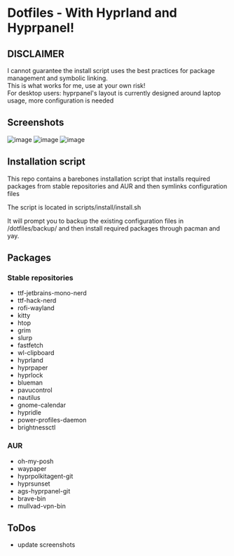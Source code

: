 # Dotfiles - With Hyprland and Hyprpanel!
## DISCLAIMER
I cannot guarantee the install script uses the best practices for package management and symbolic linking.  
This is what works for me, use at your own risk!  
For desktop users: hyprpanel's layout is currently designed around laptop usage, more configuration is needed
## Screenshots
![image](https://github.com/user-attachments/assets/3742ef6b-cec7-430d-bc19-924fc4e8aaed)
![image](https://github.com/user-attachments/assets/cfe52a39-3f11-4cd2-8ed8-0cbfb0541025)
![image](https://github.com/user-attachments/assets/a05a973a-2dac-49f4-a766-b1336aebfbaa)


## Installation script
This repo contains a barebones installation script that installs required packages from stable repositories and AUR and then symlinks configuration files  
  
The script is located in scripts/install/install.sh  

It will prompt you to backup the existing configuration files in /dotfiles/backup/ and then install required packages through pacman and yay.  

## Packages
### Stable repositories
- ttf-jetbrains-mono-nerd
- ttf-hack-nerd
- rofi-wayland
- kitty
- htop
- grim
- slurp
- fastfetch
- wl-clipboard
- hyprland
- hyprpaper
- hyprlock
- blueman
- pavucontrol
- nautilus
- gnome-calendar
- hypridle
- power-profiles-daemon
- brightnessctl

### AUR
- oh-my-posh
- waypaper
- hyprpolkitagent-git
- hyprsunset
- ags-hyprpanel-git
- brave-bin
- mullvad-vpn-bin

## ToDos
- update screenshots
